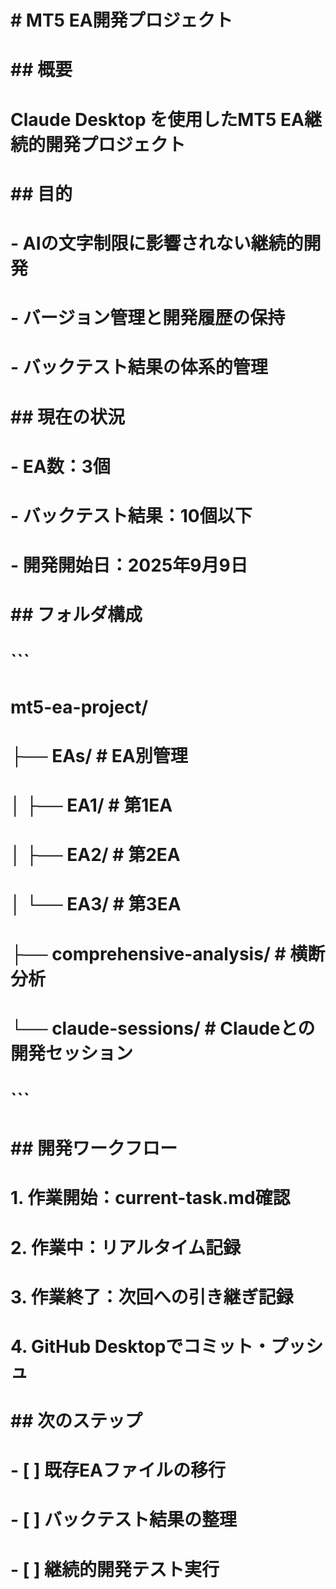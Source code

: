 # \# MT5 EA開発プロジェクト

# 

# \## 概要

# Claude Desktop を使用したMT5 EA継続的開発プロジェクト

# 

# \## 目的

# \- AIの文字制限に影響されない継続的開発

# \- バージョン管理と開発履歴の保持

# \- バックテスト結果の体系的管理

# 

# \## 現在の状況

# \- EA数：3個

# \- バックテスト結果：10個以下

# \- 開発開始日：2025年9月9日

# 

# \## フォルダ構成

# ```

# mt5-ea-project/

# ├── EAs/                    # EA別管理

# │   ├── EA1/               # 第1EA

# │   ├── EA2/               # 第2EA  

# │   └── EA3/               # 第3EA

# ├── comprehensive-analysis/ # 横断分析

# └── claude-sessions/       # Claudeとの開発セッション

# ```

# 

# \## 開発ワークフロー

# 1\. 作業開始：current-task.md確認

# 2\. 作業中：リアルタイム記録

# 3\. 作業終了：次回への引き継ぎ記録

# 4\. GitHub Desktopでコミット・プッシュ

# 

# \## 次のステップ

# \- \[ ] 既存EAファイルの移行

# \- \[ ] バックテスト結果の整理

# \- \[ ] 継続的開発テスト実行

